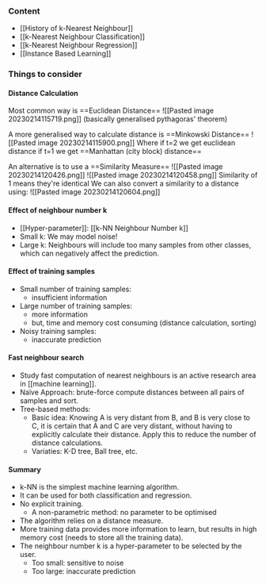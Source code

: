 ### Content
- [[History of k-Nearest Neighbour]]
- [[k-Nearest Neighbour Classification]]
- [[k-Nearest Neighbour Regression]]
- [[Instance Based Learning]]

### Things to consider
#### Distance Calculation
Most common way is ==Euclidean Distance==
![[Pasted image 20230214115719.png]]
(basically generalised pythagoras' theorem)

A more generalised way to calculate distance is ==Minkowski Distance==
![[Pasted image 20230214115900.png]]
Where if t=2 we get euclidean distance
if t=1 we get ==Manhattan (city block) distance==

An alternative is to use a ==Similarity Measure==
![[Pasted image 20230214120426.png]]
![[Pasted image 20230214120458.png]]
Similarity of 1 means they're identical
We can also convert a similarity to a distance using:
![[Pasted image 20230214120604.png]]

#### Effect of neighbour number k
- [[Hyper-parameter]]: [[k-NN Neighbour Number k]]
- Small k: We may model noise!  
- Large k: Neighbours will include too many samples from other classes, which can negatively affect the prediction.

#### Effect of training samples
- Small number of training samples:  
	- insufficient information  
- Large number of training samples:  
	- more information  
	- but, time and memory cost consuming (distance calculation, sorting)  
- Noisy training samples:  
	- inaccurate prediction
#### Fast neighbour search
- Study fast computation of nearest neighbours is an active research area in [[machine learning]].  
- Naïve Approach: brute-force compute distances between all pairs of samples and sort.  
- Tree-based methods:  
	- Basic idea: Knowing A is very distant from B, and B is very close to C, it is certain that A and C are very distant, without having to explicitly calculate their distance. Apply this to reduce the number of distance calculations.  
	- Variaties: K-D tree, Ball tree, etc.
 
#### Summary
- k-NN is the simplest machine learning algorithm.  
- It can be used for both classification and regression.  
- No explicit training.  
	- A non-parametric method: no parameter to be optimised  
- The algorithm relies on a distance measure.  
- More training data provides more information to learn, but results in high memory cost (needs to store all the training data).  
- The neighbour number k is a hyper-parameter to be selected by the user.  
	- Too small: sensitive to noise  
	- Too large: inaccurate prediction
